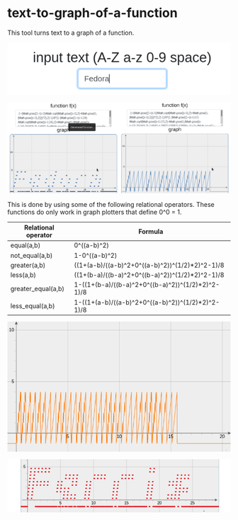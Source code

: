# text-to-graph-of-a-function

This tool turns text to a graph of a function.


![The text Fedora as input](input.png)

![Fedora Linux rendered](example.png)

This is done by using some of the following relational operators. These functions do only work in graph plotters that define 0^0 = 1.

| Relational operator | Formula                                           |
|---------------------|---------------------------------------------------|
| equal(a,b)          | 0^((a-b)^2)                                       |
| not_equal(a,b)      | 1-0^((a-b)^2)                                     |
| greater(a,b)        | ((1+(a-b)/((a-b)^2+0^((a-b)^2))^(1/2)*2)^2-1)/8   |
| less(a,b)           | ((1+(b-a)/((b-a)^2+0^((b-a)^2))^(1/2)*2)^2-1)/8   |
| greater_equal(a,b)  | 1-((1+(b-a)/((b-a)^2+0^((b-a)^2))^(1/2)*2)^2-1)/8 |
| less_equal(a,b)     | 1-((1+(a-b)/((a-b)^2+0^((a-b)^2))^(1/2)*2)^2-1)/8 |

![Rust](rust.png)

![Ferris](ferris.png)
